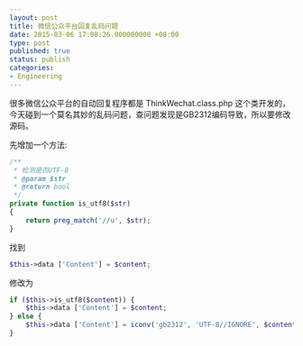 ```yaml
---
layout: post
title: 微信公众平台回复乱码问题
date: 2015-03-06 17:08:26.000000000 +08:00
type: post
published: true
status: publish
categories:
- Engineering
---
```

很多微信公众平台的自动回复程序都是 ThinkWechat.class.php 这个类开发的，今天碰到一个莫名其妙的乱码问题，查问题发现是GB2312编码导致，所以要修改源码。

先增加一个方法:

```php
/**
 * 检测是否UTF-8
 * @param $str
 * @return bool
 */
private function is_utf8($str)
{
    return preg_match('//u', $str);
}
```

找到

```php
$this->data ['Content'] = $content;
```

修改为

```php
if ($this->is_utf8($content)) {
    $this->data ['Content'] = $content;
} else {
    $this->data ['Content'] = iconv('gb2312', 'UTF-8//IGNORE', $content);
}
```
